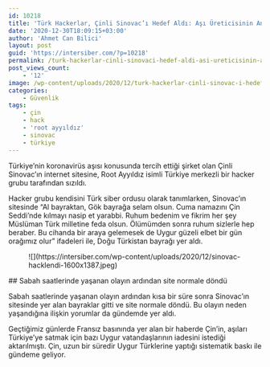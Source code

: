 ```yaml
---
id: 10218
title: 'Türk Hackerlar, Çinli Sinovac’ı Hedef Aldı: Aşı Üreticisinin Anasayfasına Türkistan Bayrağı'
date: '2020-12-30T18:09:15+03:00'
author: 'Ahmet Can Bilici'
layout: post
guid: 'https://intersiber.com/?p=10218'
permalink: /turk-hackerlar-cinli-sinovaci-hedef-aldi-asi-ureticisinin-anasayfasina-turkistan-bayragi/
post_views_count:
    - '12'
image: /wp-content/uploads/2020/12/turk-hackerlar-cinli-sinovac-i-hedef-aldi-asi-ureticisinin-anasayfasinda-dogu-turkistan-bayragi.jpg
categories:
    - Güvenlik
tags:
    - çin
    - hack
    - 'root ayyıldız'
    - sinovac
    - türkiye
---
```


Türkiye’nin koronavirüs aşısı konusunda tercih ettiği şirket olan Çinli Sinovac’ın internet sitesine, Root Ayyıldız isimli Türkiye merkezli bir hacker grubu tarafından sızıldı.

Hacker grubu kendisini Türk siber ordusu olarak tanımlarken, Sinovac’ın sitesinde “Al bayraktan, Gök bayrağa selam olsun. Cuma namazını Çin Seddi’nde kılmayı nasip et yarabbi. Ruhum bedenim ve fikrim her şey Müslüman Türk milletine feda olsun. Ölümümden sonra ruhum sizlerle hep beraber. Bu cihanda bir araya gelemesek de Uygur güzeli elbet bir gün orağımız olur” ifadeleri ile, Doğu Türkistan bayrağı yer aldı.

<figure class="wp-block-image size-large">![](https://intersiber.com/wp-content/uploads/2020/12/sinovac-hacklendi-1600x1387.jpeg)</figure>## Sabah saatlerinde yaşanan olayın ardından site normale döndü

Sabah saatlerinde yaşanan olayın ardından kısa bir süre sonra Sinovac’ın sitesinde yer alan bayraklar gitti ve site normale döndü. Bu olayın neden yaşandığına ilişkin yorumlar da gündemde yer aldı.

Geçtiğimiz günlerde Fransız basınında yer alan bir haberde Çin’in, aşıları Türkiye’ye satmak için bazı Uygur vatandaşlarının iadesini istediği aktarılmıştı. Çin, uzun bir süredir Uygur Türklerine yaptığı sistematik baskı ile gündeme geliyor.